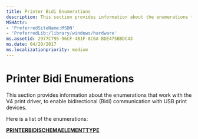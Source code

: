 ```yaml
---
title: Printer Bidi Enumerations
description: This section provides information about the enumerations that work with the V4 print driver.
MSHAttr:
- 'PreferredSiteName:MSDN'
- 'PreferredLib:/library/windows/hardware'
ms.assetid: 2977C795-96CF-4B1F-8C6A-BDE475BBDC43
ms.date: 04/20/2017
ms.localizationpriority: medium
---
```


# Printer Bidi Enumerations

This section provides information about the enumerations that work with the V4 print driver, to enable bidirectional (Bidi) communication with USB print devices.

Here is a list of the enumerations:

[**PRINTERBIDISCHEMAELEMENTTYPE**](printerbidischemaelementtype.md)
